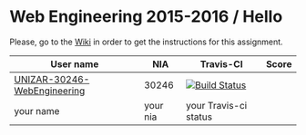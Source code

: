 # Web Engineering 2015-2016 / Hello

Please, go to the [Wiki](https://github.com/UNIZAR-30246-WebEngineering/hello/wiki) in order to get the instructions for this assignment.

User name | NIA | Travis-CI|Score
----------|-----|----------|-----
[UNIZAR-30246-WebEngineering](https://github.com/UNIZAR-30246-WebEngineering/hello) |30246 | [![Build Status](https://travis-ci.org/UNIZAR-30246-WebEngineering/hello.svg)](https://travis-ci.org/UNIZAR-30246-WebEngineering/hello)
your name | your nia | your Travis-ci status
